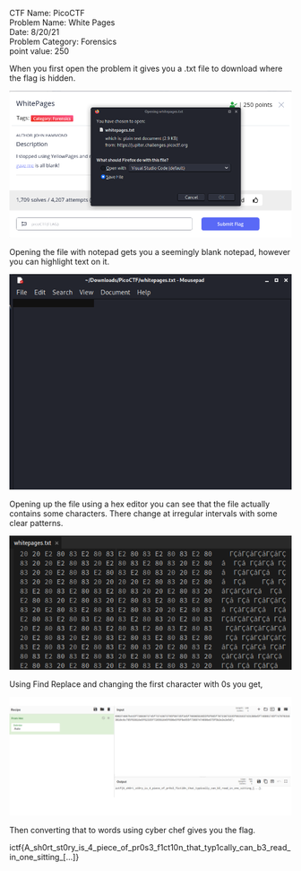 
CTF Name: PicoCTF  
Problem Name: White Pages  
Date: 8/20/21   
Problem Category: Forensics  
point value: 250  


When you first open the problem it gives you a .txt file to download where the flag is hidden.

![Alt text](https://github.com/RhysticStudies/Writeups/blob/main/PicoCTF/WhitePages/Screenshot1.png)

Opening the file with notepad gets you a seemingly blank notepad, however you can highlight text on it.

![Alt text](https://github.com/RhysticStudies/Writeups/blob/main/PicoCTF/WhitePages/Screenshot2.png)

Opening up the file using a hex editor you can see that the file actually contains some characters. There change at irregular intervals with some clear patterns.

![Alt text](https://github.com/RhysticStudies/Writeups/blob/main/PicoCTF/WhitePages/Screenshot3.png)

Using Find Replace and changing the first character with 0s you get,

![Alt text](https://github.com/RhysticStudies/Writeups/blob/main/ICTF/Screenshot4.png)

Then converting that to words using cyber chef gives you the flag.

ictf{A_sh0rt_st0ry_is_4_piece_of_pr0s3_f1ct10n_that_typ1cally_can_b3_read_in_one_sitting_[...]}
